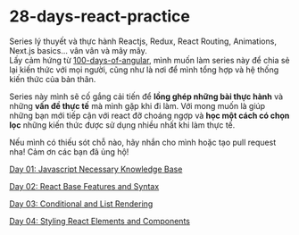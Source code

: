 # 28-days-react-practice

Series lý thuyết và thực hành Reactjs, Redux, React Routing, Animations, Next.js basics... vân vân và mây mây.  
Lấy cảm hứng từ [100-days-of-angular](https://github.com/angular-vietnam/100-days-of-angular), mình muốn làm series này để chia sẻ lại kiến thức với mọi người, cũng như là nơi để mình tổng hợp và hệ thống kiến thức của bản thân.  

Series này mình sẽ cố gắng cải tiến để **lồng ghép những bài thực hành** và những **vấn đề thực tế** mà mình gặp khi đi làm. Với mong muốn là giúp những bạn mới tiếp cận với react đỡ choáng ngợp và **học một cách có chọn lọc** những kiến thức được sử dụng nhiều nhất khi làm thực tế.   

Nếu mình có thiếu sót chỗ nào, hãy nhắn cho mình hoặc tạo pull request nha! Cảm ơn các bạn đã ủng hộ!

[Day 01: Javascript Necessary Knowledge Base](./book/day-01-javascript-necessary-knowledge-base.md)  

[Day 02: React Base Features and Syntax](./book/day-02-react-base-features-and-syntax.md)

[Day 03: Conditional and List Rendering](./book/day-03-conditional-and-list-rendering.md)

[Day 04: Styling React Elements and Components](./book/day-04-styling-react-elements-and-components.md)
